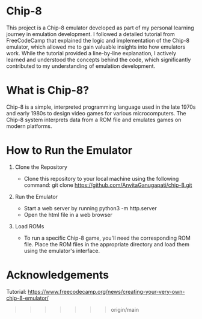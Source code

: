 # Chip-8

This project is a Chip-8 emulator developed as part of my personal learning journey in emulation development. I followed a detailed tutorial from FreeCodeCamp that explained the logic and implementation of the Chip-8 emulator, which allowed me to gain valuable insights into how emulators work. While the tutorial provided a line-by-line explanation, I actively learned and understood the concepts behind the code, which significantly contributed to my understanding of emulation development.

# What is Chip-8?
Chip-8 is a simple, interpreted programming language used in the late 1970s and early 1980s to design video games for various microcomputers. The Chip-8 system interprets data from a ROM file and emulates games on modern platforms.

# How to Run the Emulator
1. Clone the Repository
   -  Clone this repository to your local machine using the following command: git clone https://github.com/AnvitaGanugapati/chip-8.git

2. Run the Emulator
   - Start a web server by running python3 -m http.server
   - Open the html file in a web browser

3. Load ROMs
   - To run a specific Chip-8 game, you'll need the corresponding ROM file. Place the ROM files in the appropriate directory and load them using the emulator's interface. 

# Acknowledgements 
Tutorial: https://www.freecodecamp.org/news/creating-your-very-own-chip-8-emulator/
>>>>>>> origin/main
